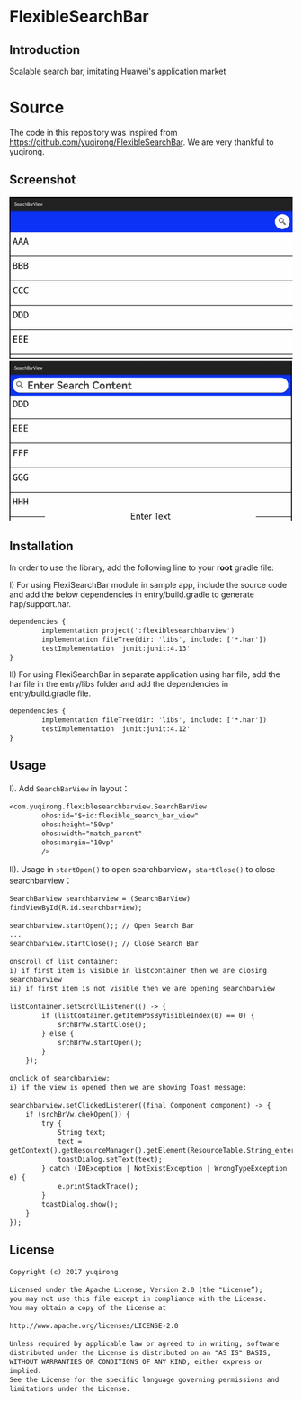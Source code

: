 FlexibleSearchBar
=================

Introduction
------------
Scalable search bar, imitating Huawei's application market

# Source

The code in this repository was inspired from https://github.com/yuqirong/FlexibleSearchBar. We are very thankful to yuqirong.

Screenshot
----------
![screenshot](/screenshot/close.png)
![screenshot](/screenshot/expand.png)

## Installation

In order to use the library, add the following line to your **root** gradle file:

I) For using FlexiSearchBar module in sample app, include the source code and add the below dependencies in entry/build.gradle to generate hap/support.har.
```
dependencies {
        implementation project(':flexiblesearchbarview')
        implementation fileTree(dir: 'libs', include: ['*.har'])
        testImplementation 'junit:junit:4.13'
}
```
II) For using FlexiSearchBar in separate application using har file, add the har file in the entry/libs folder and add the dependencies in entry/build.gradle file.
```
dependencies {
        implementation fileTree(dir: 'libs', include: ['*.har'])
        testImplementation 'junit:junit:4.12'
}
```

Usage
-----
I). Add `SearchBarView` in layout：

	<com.yuqirong.flexiblesearchbarview.SearchBarView
            ohos:id="$+id:flexible_search_bar_view"
            ohos:height="50vp"
            ohos:width="match_parent"
            ohos:margin="10vp"
            />


II). Usage in `startOpen()` to open searchbarview，`startClose()` to close searchbarview：

	
	SearchBarView searchbarview = (SearchBarView) findViewById(R.id.searchbarview);

	searchbarview.startOpen();; // Open Search Bar
	...
	searchbarview.startClose(); // Close Search Bar
    
    onscroll of list container:
    i) if first item is visible in listcontainer then we are closing searchbarview
    ii) if first item is not visible then we are opening searchbarview
    
    listContainer.setScrollListener(() -> {
            if (listContainer.getItemPosByVisibleIndex(0) == 0) {
                srchBrVw.startClose(); 
            } else {
                srchBrVw.startOpen();
            }
        });
	
	onclick of searchbarview:
	i) if the view is opened then we are showing Toast message:
	  
	searchbarview.setClickedListener((final Component component) -> {
        if (srchBrVw.chekOpen()) {
            try {
                String text;
                text = getContext().getResourceManager().getElement(ResourceTable.String_enter_text).getString();
                toastDialog.setText(text);
            } catch (IOException | NotExistException | WrongTypeException e) {
                e.printStackTrace();
            }
            toastDialog.show();
        }
    });

License
-------
	Copyright (c) 2017 yuqirong 
	
	Licensed under the Apache License, Version 2.0 (the "License”);
	you may not use this file except in compliance with the License.
	You may obtain a copy of the License at
	
	http://www.apache.org/licenses/LICENSE-2.0
	
	Unless required by applicable law or agreed to in writing, software
	distributed under the License is distributed on an "AS IS" BASIS,
	WITHOUT WARRANTIES OR CONDITIONS OF ANY KIND, either express or implied.
	See the License for the specific language governing permissions and
	limitations under the License.